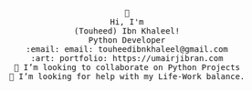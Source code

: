 <p align="center">
	<samp>
		👋 <br />
		Hi, I'm <br />
		(Touheed) Ibn Khaleel!<br />
		Python Developer <br />
		:email: email: touheedibnkhaleel@gmail.com <br />
		:art: portfolio: https://umairjibran.com <br />
		👯 I’m looking to collaborate on Python Projects <br />
		🤔 I’m looking for help with my Life-Work balance. <br />
	</samp>
</p>
<br>
